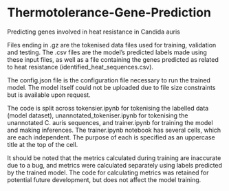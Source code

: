 # Thermotolerance-Gene-Prediction
Predicting genes involved in heat resistance in Candida auris

Files ending in .gz are the tokenised data files used for training, validation and testing.
The .csv files are the model’s predicted labels made using these input files, as well as a file containing the genes predicted as related to heat resistance (identified_heat_sequences.csv).

The config.json file is the configuration file necessary to run the trained model. The model itself could not be uploaded due to file size constraints but is available upon request. 

The code is split across tokensier.ipynb for tokenising the labelled data (model dataset), unannotated_tokeniser.ipynb for tokenising the unannotated C. auris sequences, and trainer.ipynb for training the model and making inferences. The trainer.ipynb notebook has several cells, which are each independent. The purpose of each is specified as an uppercase title at the top of the cell.

It should be noted that the metrics calculated during training are inaccurate due to a bug, and metrics were calculated separately using labels predicted by the trained model. The code for calculating metrics was retained for potential future development, but does not affect the model training.
